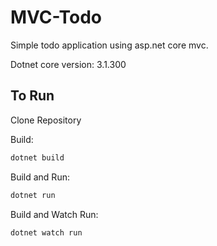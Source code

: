 # MVC-Todo
Simple todo application using asp.net core mvc.


Dotnet core version: 3.1.300

## To Run

Clone Repository

Build:
```sh
dotnet build
```

Build and Run:
```sh
dotnet run
```

Build and Watch Run:
```sh
dotnet watch run
```
